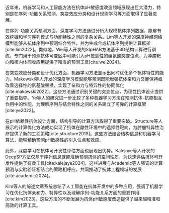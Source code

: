 近年来，机器学习和人工智能方法在抗体pH敏感度改造领域展现出巨大潜力，特别是在序列-功能关系预测、突变效应分类和设计规则学习等方面取得了显著进展。

在序列-功能关系预测方面，深度学习方法通过分析大规模抗体序列数据，能够有效挖掘和学习序列模式与功能特性之间的复杂关系。Lim等人开发的深度神经网络模型能够从抗体序列中预测结合特性，并为生成合成抗体序列提供计算框架[cite:lim2022]。类似地，Wei等人开发的SIpHAB方法基于3D结构计算进行训练，专门用于预测抗体可变区中可能引入pH敏感性的组氨酸突变位点，为肿瘤靶向和核内体回收应用提供了精准的预测工具[cite:wei2024]。

在突变效应分类和设计优化方面，机器学习方法显示出同时优化多个抗体特性的能力。Makowski等人开发的深度学习模型能够预测既能增强抗体亲和力又能保持或改善选择性的氨基酸替换，实现了亲和力与特异性的协同优化[cite:makowski2022]。这些方法通过识别关键的突变位点，为理性抗体设计提供了重要指导。Ye等人的研究进一步比较了多种机器学习方法在预测抗体-抗原相互作用中的性能，为理解序列与结合特性之间的关系建立了可靠的计算框架[cite:ye2022]。

在pH依赖性抗体设计方面，结构引导的计算方法取得了重要突破。Structure等人展示的计算优化方法成功实现了抗体在酸性环境中的选择性靶向，为肿瘤特异性治疗提供了新的工程策略[cite:structure2019]。这些方法结合结构信息和机器学习算法，能够精确预测pH敏感性的引入位点和效应。

此外，深度学习在抗体可开发性评估方面也展现出优势。Kalejaye等人开发的DeepSP方法仅基于序列信息就能准确预测抗体的空间性质，为快速评估抗体可开发性提供了有效工具[cite:kalejaye2024]。这些进展与Academic等人强调的计算预测与实验验证相结合的策略相呼应，共同推动了抗体工程领域的发展[cite:academic2024]。

Kim等人的综述文章系统总结了人工智能在抗体开发中的多种应用，强调了机器学习在优化抗体亲和力、特异性以及理解序列-功能关系方面的重要作用[cite:kim2023]。这些方法的不断发展为抗体pH敏感度改造提供了越来越精准和高效的计算工具。